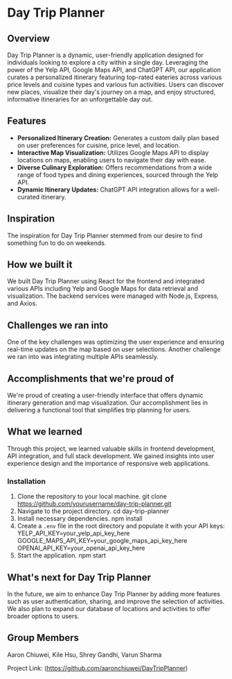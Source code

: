 # Day Trip Planner

## Overview
Day Trip Planner is a dynamic, user-friendly application designed for individuals looking to explore a city within a single day. Leveraging the power of the Yelp API, Google Maps API, and ChatGPT API, our application curates a personalized itinerary featuring top-rated eateries across various price levels and cuisine types and various fun activities. Users can discover new places, visualize their day's journey on a map, and enjoy structured, informative itineraries for an unforgettable day out.

## Features
- **Personalized Itinerary Creation:** Generates a custom daily plan based on user preferences for cuisine, price level, and location.
- **Interactive Map Visualization:** Utilizes Google Maps API to display locations on maps, enabling users to navigate their day with ease.
- **Diverse Culinary Exploration:** Offers recommendations from a wide range of food types and dining experiences, sourced through the Yelp API.
- **Dynamic Itinerary Updates:** ChatGPT API integration allows for a well-curated itinerary.

## Inspiration
The inspiration for Day Trip Planner stemmed from our desire to find something fun to do on weekends.

## How we built it
We built Day Trip Planner using React for the frontend and integrated various APIs including Yelp and Google Maps for data retrieval and visualization. The backend services were managed with Node.js, Express, and Axios.

## Challenges we ran into
One of the key challenges was optimizing the user experience and ensuring real-time updates on the map based on user selections. Another challenge we ran into was integrating multiple APIs seamlessly.

## Accomplishments that we're proud of
We're proud of creating a user-friendly interface that offers dynamic itinerary generation and map visualization. Our accomplishment lies in delivering a functional tool that simplifies trip planning for users.

## What we learned
Through this project, we learned valuable skills in frontend development, API integration, and full stack development. We gained insights into user experience design and the importance of responsive web applications.

### Installation
1. Clone the repository to your local machine.
   git clone https://github.com/yourusername/day-trip-planner.git
2. Navigate to the project directory.
   cd day-trip-planner
3. Install necessary dependencies.
   npm install
4. Create a `.env` file in the root directory and populate it with your API keys:
   YELP_API_KEY=your_yelp_api_key_here
   GOOGLE_MAPS_API_KEY=your_google_maps_api_key_here
   OPENAI_API_KEY=your_openai_api_key_here
5. Start the application.
   npm start
   
## What's next for Day Trip Planner
In the future, we aim to enhance Day Trip Planner by adding more features such as user authentication, sharing, and improve the selection of activities. We also plan to expand our database of locations and activities to offer broader options to users.

## Group Members
Aaron Chiuwei, Kile Hsu, Shrey Gandhi, Varun Sharma

Project Link: (https://github.com/aaronchiuwei/DayTripPlanner)
   
